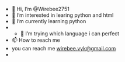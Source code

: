 - 👋 Hi, I’m @Wirebee2751
- 👀 I’m interested in learing python and html
- 🌱 I’m currently learning python
- - 💞️ I’m trying which language i can perfect
- 📫 How to reach me 
- you can reach me wirebee.vyk@gmail.com
- 

<!---
Wirebee2751/Wirebee2751 is a ✨ special ✨ repository because its `README.md` (this file) appears on your GitHub profile.
You can click the Preview link to take a look at your changes.
--->
